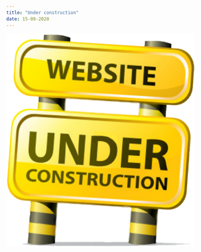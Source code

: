 ```yaml
---
title: "Under construction"
date: 15-09-2020
---
```


![under construction](./_assets/under_construction.png "Under construction")

